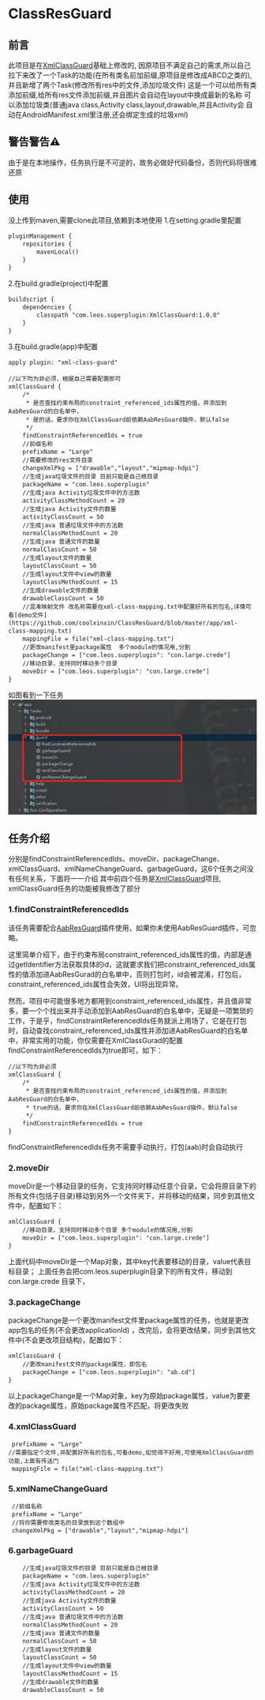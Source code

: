 # ClassResGuard

## 前言
此项目是在[XmlClassGuard](https://github.com/liujingxing/XmlClassGuard)基础上修改的,
因原项目不满足自己的需求,所以自己拉下来改了一个Task的功能(在所有类名前加前缀,原项目是修改成ABCD之类的),
并且新增了两个Task(修改所有res中的文件,添加垃圾文件)
这是一个可以给所有类添加前缀,给所有res文件添加前缀,并且图片会自动在layout中换成最新的名称
可以添加垃圾类(普通java class,Activity class,layout,drawable,并且Activity会
自动在AndroidManifest.xml里注册,还会绑定生成的垃圾xml)

## 警告警告⚠️

由于是在本地操作，任务执行是不可逆的，故务必做好代码备份，否则代码将很难还原

## 使用

没上传到maven,需要clone此项目,依赖到本地使用
1.在setting.gradle里配置
```
pluginManagement {
    repositories {
        mavenLocal()
    }
}
```
2.在build.gradle(project)中配置
```
buildscript {
    dependencies {
        classpath "com.leos.superplugin:XmlClassGuard:1.0.0"
    }
}
```
3.在build.gradle(app)中配置
```
apply plugin: "xml-class-guard"

//以下均为非必须，根据自己需要配置即可
xmlClassGuard {
    /*
     * 是否查找约束布局的constraint_referenced_ids属性的值，并添加到AabResGuard的白名单中，
     * 是的话，要求你在XmlClassGuard前依赖AabResGuard插件，默认false
     */
    findConstraintReferencedIds = true
    //前缀名称
    prefixName = "Large"
    //需要修改的res文件目录
    changeXmlPkg = ["drawable","layout","mipmap-hdpi"]
    //生成java垃圾文件的目录 目前只能是自己根目录
    packageName = "com.leos.superplugin"
    //生成java Activity垃圾文件中的方法数
    activityClassMethodCount = 20
    //生成java Activity文件的数量
    activityClassCount = 50
    //生成java 普通垃圾文件中的方法数
    normalClassMethodCount = 20
    //生成java 普通文件的数量
    normalClassCount = 50
    //生成layout文件的数量
    layoutClassCount = 50
    //生成layout文件中view的数量
    layoutClassMethodCount = 15
    //生成drawable文件的数量
    drawableClassCount = 50
    //混淆映射文件 改名称需要在xml-class-mapping.txt中配置好所有的包名,详情可看[demo文件](https://github.com/coolxinxin/ClassResGuard/blob/master/app/xml-class-mapping.txt)
    mappingFile = file("xml-class-mapping.txt")
    //更改manifest里package属性  多个module的情况用,分割
    packageChange = ["com.leos.superplugin": "con.large.crede"]
    //移动目录，支持同时移动多个目录
    moveDir = ["com.leos.superplugin": "con.large.crede"]
}
```
如图看到一下任务
![image](img/1.jpg)

## 任务介绍 

分别是findConstraintReferencedIds、moveDir、packageChange、xmlClassGuard、xmlNameChangeGuard、garbageGuard，这6个任务之间没有任何关系，下面将一一介绍
其中前四个任务是[XmlClassGuard](https://github.com/liujingxing/XmlClassGuard)项目,
xmlClassGuard任务的功能被我修改了部分

### 1.findConstraintReferencedIds
该任务需要配合[AabResGuard](https://github.com/bytedance/AabResGuard)插件使用，如果你未使用AabResGuard插件，可忽略。

这里简单介绍下，由于约束布局constraint_referenced_ids属性的值，内部是通过getIdentifier方法获取具体的id，这就要求我们把constraint_referenced_ids属性的值添加进AabResGurad的白名单中，否则打包时，id会被混淆，打包后，constraint_referenced_ids属性会失效，UI将出现异常。

然而，项目中可能很多地方都用到constraint_referenced_ids属性，并且值非常多，要一个个找出来并手动添加到AabResGuard的白名单中，无疑是一项繁琐的工作，于是乎，findConstraintReferencedIds任务就派上用场了，它是在打包时，自动查找constraint_referenced_ids属性并添加进AabResGuard的白名单中，非常实用的功能，你仅需要在XmlClassGurad的配置findConstraintReferencedIds为true即可，如下：

```
//以下均为非必须
xmlClassGuard {
    /*
     * 是否查找约束布局的constraint_referenced_ids属性的值，并添加到AabResGuard的白名单中，
     * true的话，要求你在XmlClassGuard前依赖AabResGuard插件，默认false
     */
    findConstraintReferencedIds = true
}
```
findConstraintReferencedIds任务不需要手动执行，打包(aab)时会自动执行

### 2.moveDir

moveDir是一个移动目录的任务，它支持同时移动任意个目录，它会将原目录下的所有文件(包括子目录)移动到另外一个文件夹下，并将移动的结果，同步到其他文件中，配置如下：
```
xmlClassGuard {
    //移动目录，支持同时移动多个目录 多个module的情况用,分割
    moveDir = ["com.leos.superplugin": "con.large.crede"]
}
```
上面代码中moveDir是一个Map对象，其中key代表要移动的目录，value代表目标目录； 上面任务会把com.leos.superplugin目录下的所有文件，移动到con.large.crede 目录下，

### 3.packageChange

packageChange是一个更改manifest文件里package属性的任务，也就是更改app包名的任务(不会更改applicationId) ，改完后，会将更改结果，同步到其他文件中(不会更改项目结构)，配置如下：
```
xmlClassGuard {
    //更改manifest文件的package属性，即包名
    packageChange = ["com.leos.superplugin": "ab.cd"]
}
```
以上packageChange是一个Map对象，key为原始package属性，value为要更改的package属性，原始package属性不匹配，将更改失败

### 4.xmlClassGuard
```
 prefixName = "Large"
//需要指定个文件,并配置好所有的包名,可看demo,如觉得不好用,可使用XmlClassGuard的功能,上面有传送门
 mappingFile = file("xml-class-mapping.txt")
```

### 5.xmlNameChangeGuard

```
 //前缀名称
 prefixName = "Large"
 //将你需要修改类名的目录放到这个数组中
 changeXmlPkg = ["drawable","layout","mipmap-hdpi"]
```

### 6.garbageGuard
```
    //生成java垃圾文件的目录 目前只能是自己根目录
    packageName = "com.leos.superplugin"
    //生成java Activity垃圾文件中的方法数
    activityClassMethodCount = 20
    //生成java Activity文件的数量
    activityClassCount = 50
    //生成java 普通垃圾文件中的方法数
    normalClassMethodCount = 20
    //生成java 普通文件的数量
    normalClassCount = 50
    //生成layout文件的数量
    layoutClassCount = 50
    //生成layout文件中view的数量
    layoutClassMethodCount = 15
    //生成drawable文件的数量
    drawableClassCount = 50
```

